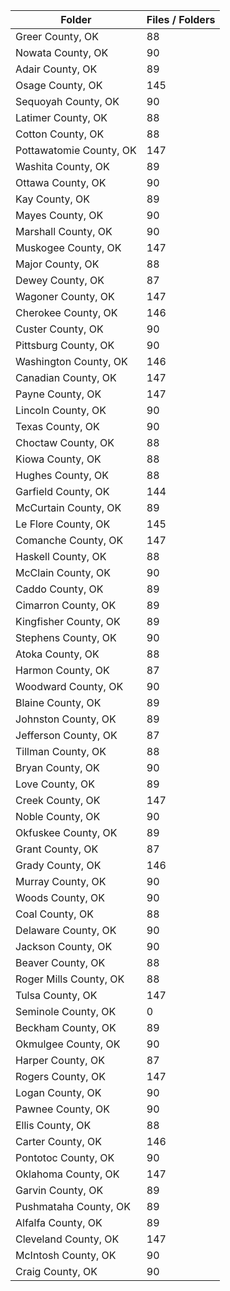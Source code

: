 | Folder                  |   Files / Folders |
|-------------------------|-------------------|
| Greer County, OK        |                88 |
| Nowata County, OK       |                90 |
| Adair County, OK        |                89 |
| Osage County, OK        |               145 |
| Sequoyah County, OK     |                90 |
| Latimer County, OK      |                88 |
| Cotton County, OK       |                88 |
| Pottawatomie County, OK |               147 |
| Washita County, OK      |                89 |
| Ottawa County, OK       |                90 |
| Kay County, OK          |                89 |
| Mayes County, OK        |                90 |
| Marshall County, OK     |                90 |
| Muskogee County, OK     |               147 |
| Major County, OK        |                88 |
| Dewey County, OK        |                87 |
| Wagoner County, OK      |               147 |
| Cherokee County, OK     |               146 |
| Custer County, OK       |                90 |
| Pittsburg County, OK    |                90 |
| Washington County, OK   |               146 |
| Canadian County, OK     |               147 |
| Payne County, OK        |               147 |
| Lincoln County, OK      |                90 |
| Texas County, OK        |                90 |
| Choctaw County, OK      |                88 |
| Kiowa County, OK        |                88 |
| Hughes County, OK       |                88 |
| Garfield County, OK     |               144 |
| McCurtain County, OK    |                89 |
| Le Flore County, OK     |               145 |
| Comanche County, OK     |               147 |
| Haskell County, OK      |                88 |
| McClain County, OK      |                90 |
| Caddo County, OK        |                89 |
| Cimarron County, OK     |                89 |
| Kingfisher County, OK   |                89 |
| Stephens County, OK     |                90 |
| Atoka County, OK        |                88 |
| Harmon County, OK       |                87 |
| Woodward County, OK     |                90 |
| Blaine County, OK       |                89 |
| Johnston County, OK     |                89 |
| Jefferson County, OK    |                87 |
| Tillman County, OK      |                88 |
| Bryan County, OK        |                90 |
| Love County, OK         |                89 |
| Creek County, OK        |               147 |
| Noble County, OK        |                90 |
| Okfuskee County, OK     |                89 |
| Grant County, OK        |                87 |
| Grady County, OK        |               146 |
| Murray County, OK       |                90 |
| Woods County, OK        |                90 |
| Coal County, OK         |                88 |
| Delaware County, OK     |                90 |
| Jackson County, OK      |                90 |
| Beaver County, OK       |                88 |
| Roger Mills County, OK  |                88 |
| Tulsa County, OK        |               147 |
| Seminole County, OK     |                 0 |
| Beckham County, OK      |                89 |
| Okmulgee County, OK     |                90 |
| Harper County, OK       |                87 |
| Rogers County, OK       |               147 |
| Logan County, OK        |                90 |
| Pawnee County, OK       |                90 |
| Ellis County, OK        |                88 |
| Carter County, OK       |               146 |
| Pontotoc County, OK     |                90 |
| Oklahoma County, OK     |               147 |
| Garvin County, OK       |                89 |
| Pushmataha County, OK   |                89 |
| Alfalfa County, OK      |                89 |
| Cleveland County, OK    |               147 |
| McIntosh County, OK     |                90 |
| Craig County, OK        |                90 |